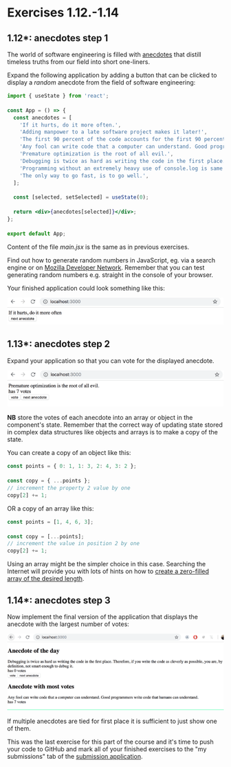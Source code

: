 # Exercises 1.12.-1.14

## 1.12\*: anecdotes step 1

The world of software engineering is filled with [anecdotes](https://www.comp.nus.edu.sg/~damithch/pages/SE-quotes.htm) that distill timeless truths from our field into short one-liners.

Expand the following application by adding a button that can be clicked to display a _random_ anecdote from the field of software engineering:

```jsx
import { useState } from 'react';

const App = () => {
  const anecdotes = [
    'If it hurts, do it more often.',
    'Adding manpower to a late software project makes it later!',
    'The first 90 percent of the code accounts for the first 90 percent of the development time...The remaining 10 percent of the code accounts for the other 90 percent of the development time.',
    'Any fool can write code that a computer can understand. Good programmers write code that humans can understand.',
    'Premature optimization is the root of all evil.',
    'Debugging is twice as hard as writing the code in the first place. Therefore, if you write the code as cleverly as possible, you are, by definition, not smart enough to debug it.',
    'Programming without an extremely heavy use of console.log is same as if a doctor would refuse to use x-rays or blood tests when diagnosing patients.',
    'The only way to go fast, is to go well.',
  ];

  const [selected, setSelected] = useState(0);

  return <div>{anecdotes[selected]}</div>;
};

export default App;
```

Content of the file _main.jsx_ is the same as in previous exercises.

Find out how to generate random numbers in JavaScript, eg. via a search engine or on [Mozilla Developer Network](https://developer.mozilla.org/en-US/). Remember that you can test generating random numbers e.g. straight in the console of your browser.

Your finished application could look something like this:

![anecdotes1](./assets/anecdotes1.png)

## 1.13\*: anecdotes step 2

Expand your application so that you can vote for the displayed anecdote.

![anecdotes2](./assets/anecdotes2.png)

**NB** store the votes of each anecdote into an array or object in the component's state. Remember that the correct way of updating state stored in complex data structures like objects and arrays is to make a copy of the state.

You can create a copy of an object like this:

```jsx
const points = { 0: 1, 1: 3, 2: 4, 3: 2 };

const copy = { ...points };
// increment the property 2 value by one
copy[2] += 1;
```

OR a copy of an array like this:

```jsx
const points = [1, 4, 6, 3];

const copy = [...points];
// increment the value in position 2 by one
copy[2] += 1;
```

Using an array might be the simpler choice in this case. Searching the Internet will provide you with lots of hints on how to [create a zero-filled array of the desired length](https://stackoverflow.com/questions/20222501/how-to-create-a-zero-filled-javascript-array-of-arbitrary-length/22209781).

## 1.14\*: anecdotes step 3

Now implement the final version of the application that displays the anecdote with the largest number of votes:

![anecdotes3](./assets/anecdotes3.png)

If multiple anecdotes are tied for first place it is sufficient to just show one of them.

This was the last exercise for this part of the course and it's time to push your code to GitHub and mark all of your finished exercises to the "my submissions" tab of the [submission application](https://studies.cs.helsinki.fi/stats/courses/fullstackopen).
